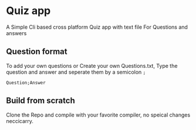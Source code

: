 # Quiz app
A Simple Cli based cross platform Quiz app with text file For Questions and answers 


## Question format
To add your own questions or Create your own Questions.txt,
Type the question and answer and seperate them  by a semicolon ``;``
```
Question;Answer
```

## Build from scratch
Clone the Repo and compile with your favorite compiler, no speical changes neccicarry.
